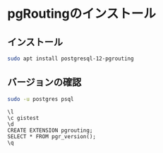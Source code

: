 # pgRoutingのインストール

## インストール
```bash
sudo apt install postgresql-12-pgrouting
```

## バージョンの確認
```bash
sudo -u postgres psql
```

```pgsql
\l
\c gistest
\d
CREATE EXTENSION pgrouting;
SELECT * FROM pgr_version();
\q
```
